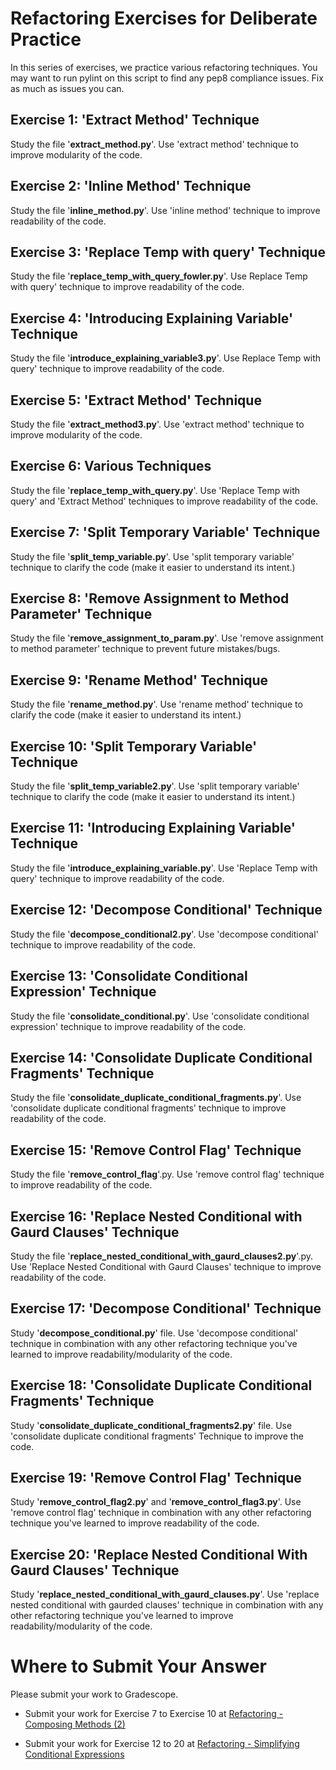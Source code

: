 # Refactoring Exercises for Deliberate Practice

In this series of exercises, we practice various refactoring techniques. You may want to run pylint on this script to find any pep8 compliance issues. Fix as much as issues you can.

## Exercise 1: 'Extract Method' Technique

Study the file '**extract_method.py**'. Use 'extract method' technique to improve modularity of the code. 

## Exercise 2: 'Inline Method' Technique

Study the file '**inline_method.py**'. Use 'inline method' technique to improve readability of the code. 

## Exercise 3: 'Replace Temp with query' Technique

Study the file '**replace_temp_with_query_fowler.py**'. Use Replace Temp with query' technique to improve readability of the code. 

## Exercise 4: 'Introducing Explaining Variable' Technique

Study the file '**introduce_explaining_variable3.py**'. Use Replace Temp with query' technique to improve readability of the code. 

## Exercise 5: 'Extract Method' Technique

Study the file '**extract_method3.py**'. Use 'extract method' technique to improve modularity of the code. 

## Exercise 6: Various Techniques

Study the file '**replace_temp_with_query.py**'. Use 'Replace Temp with query' and 'Extract Method' techniques to improve readability of the code.

## Exercise 7: 'Split Temporary Variable' Technique

Study the file '**split_temp_variable.py**'. Use 'split temporary variable' technique to clarify the code (make it easier to understand its intent.)

## Exercise 8: 'Remove Assignment to Method Parameter' Technique

Study the file '**remove_assignment_to_param.py**'. Use 'remove assignment to method parameter' technique to prevent future mistakes/bugs.

## Exercise 9: 'Rename Method' Technique

Study the file '**rename_method.py**'. Use 'rename method' technique to clarify the code (make it easier to understand its intent.)

## Exercise 10: 'Split Temporary Variable' Technique

Study the file '**split_temp_variable2.py**'. Use 'split temporary variable' technique to clarify the code (make it easier to understand its intent.)

## Exercise 11: 'Introducing Explaining Variable' Technique

Study the file '**introduce_explaining_variable.py**'. Use 'Replace Temp with query' technique to improve readability of the code. 

## Exercise 12: 'Decompose Conditional' Technique

Study the file '**decompose_conditional2.py**'. Use 'decompose conditional' technique to improve readability of the code. 

## Exercise  13: 'Consolidate Conditional Expression' Technique

Study the file '**consolidate_conditional.py**'. Use 'consolidate conditional expression' technique to improve readability of the code.

## Exercise  14: 'Consolidate Duplicate Conditional Fragments' Technique

Study the file '**consolidate_duplicate_conditional_fragments.py**'. Use 'consolidate duplicate conditional fragments' technique to improve readability of the code.

## Exercise  15: 'Remove Control Flag' Technique

Study the file '**remove_control_flag**'.py. Use 'remove control flag' technique to improve readability of the code.

## Exercise  16: 'Replace Nested Conditional with Gaurd Clauses' Technique

Study the file '**replace_nested_conditional_with_gaurd_clauses2.py**'.py. Use 'Replace Nested Conditional with Gaurd Clauses' technique to improve readability of the code.

## Exercise  17: 'Decompose Conditional' Technique

Study '**decompose_conditional.py**' file. Use 'decompose conditional' technique in combination with any other refactoring technique you've learned to improve readability/modularity of the code.

## Exercise  18: 'Consolidate Duplicate Conditional Fragments' Technique

Study '**consolidate_duplicate_conditional_fragments2.py**' file. Use 'consolidate duplicate conditional fragments' Technique to improve the code.

## Exercise 19: 'Remove Control Flag' Technique

Study '**remove_control_flag2.py**' and '**remove_control_flag3.py**'. Use 'remove control flag' technique in combination with any other refactoring technique you've learned to improve readability of the code.

## Exercise 20: 'Replace Nested Conditional With Gaurd Clauses' Technique

Study '**replace_nested_conditional_with_gaurd_clauses.py**'. Use 'replace nested conditional with gaurded clauses' technique in combination with any other refactoring technique you've learned to improve readability/modularity of the code.


# Where to Submit Your Answer

Please submit your work to Gradescope.

- Submit your work for Exercise 7 to Exercise 10 at [Refactoring - Composing Methods (2)](https://www.gradescope.com/courses/206382/assignments/1007195)

- Submit your work for Exercise 12 to 20 at [Refactoring - Simplifying Conditional Expressions](https://www.gradescope.com/courses/206382/assignments/1013900)
